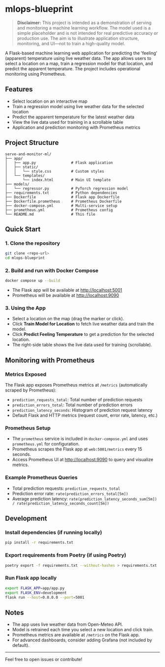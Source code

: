 # mlops-blueprint

> **Disclaimer:** This project is intended as a demonstration of serving and monitoring a machine learning workflow. The model used is a simple placeholder and is not intended for real predictive accuracy or production use. The aim is to illustrate application structure, monitoring, and UI—not to train a high-quality model.

A Flask-based machine learning web application for predicting the 'feeling' (apparent) temperature using live weather data. The app allows users to select a location on a map, train a regression model for that location, and predict the apparent temperature. The project includes operational monitoring using Prometheus.

## Features
- Select location on an interactive map
- Train a regression model using live weather data for the selected location
- Predict the apparent temperature for the latest weather data
- View the live data used for training in a scrollable table
- Application and prediction monitoring with Prometheus metrics

## Project Structure
```
serve-and-monitor-ml/
├── app/
│   ├── app.py                # Flask application
│   ├── static/
│   │   └── style.css         # Custom styles
│   └── templates/
│       └── index.html        # Main UI template
├── models/
│   └── regressor.py          # PyTorch regression model
├── requirements.txt          # Python dependencies
├── Dockerfile                # Flask app Dockerfile
├── Dockerfile.prometheus     # Prometheus Dockerfile
├── docker-compose.yml        # Multi-service setup
├── prometheus.yml            # Prometheus config
└── README.md                 # This file
```

## Quick Start

### 1. Clone the repository
```sh
git clone <repo-url>
cd mlops-blueprint
```

### 2. Build and run with Docker Compose
```sh
docker compose up --build
```
- The Flask app will be available at [http://localhost:5001](http://localhost:5001)
- Prometheus will be available at [http://localhost:9090](http://localhost:9090)

### 3. Using the App
- Select a location on the map (drag the marker or click).
- Click **Train Model for Location** to fetch live weather data and train the model.
- Click **Predict Feeling Temperature** to get a prediction for the selected location.
- The right-side table shows the live data used for training (scrollable).

## Monitoring with Prometheus

### Metrics Exposed
The Flask app exposes Prometheus metrics at `/metrics` (automatically scraped by Prometheus):
- `prediction_requests_total`: Total number of prediction requests
- `prediction_errors_total`: Total number of prediction errors
- `prediction_latency_seconds`: Histogram of prediction request latency
- Default Flask and HTTP metrics (request count, error rate, latency, etc.)

### Prometheus Setup
- The `prometheus` service is included in `docker-compose.yml` and uses `prometheus.yml` for configuration.
- Prometheus scrapes the Flask app at `web:5001/metrics` every 15 seconds.
- Access Prometheus UI at [http://localhost:9090](http://localhost:9090) to query and visualize metrics.

### Example Prometheus Queries
- Total prediction requests: `prediction_requests_total`
- Prediction error rate: `rate(prediction_errors_total[5m])`
- Average prediction latency: `rate(prediction_latency_seconds_sum[5m]) / rate(prediction_latency_seconds_count[5m])`

## Development

### Install dependencies (if running locally)
```sh
pip install -r requirements.txt
```

### Export requirements from Poetry (if using Poetry)
```sh
poetry export -f requirements.txt --without-hashes > requirements.txt
```

### Run Flask app locally
```sh
export FLASK_APP=app/app.py
export FLASK_ENV=development
flask run --host=0.0.0.0 --port=5001
```

## Notes
- The app uses live weather data from Open-Meteo API.
- Model is retrained each time you select a new location and click train.
- Prometheus metrics are available at `/metrics` on the Flask app.
- For advanced dashboards, consider adding Grafana (not included by default).

---

Feel free to open issues or contribute!
